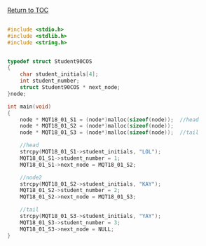 <a href="https://github.com/CyberTrainingUSAF/05-C-Programming/blob/master/00-Table-of-Contents.md" rel="Return to TOC"> Return to TOC </a>

```c
    
#include <stdio.h>
#include <stdlib.h>
#include <string.h>


typedef struct Student90COS
{
    char student_initials[4];
    int student_number;
    struct Student90COS * next_node;
}node;

int main(void)
{
    node * MQT18_01_S1 = (node*)malloc(sizeof(node));  //head
    node * MQT18_01_S2 = (node*)malloc(sizeof(node));
    node * MQT18_01_S3 = (node*)malloc(sizeof(node));  //tail

    //head
    strcpy(MQT18_01_S1->student_initials, "LOL");
    MQT18_01_S1->student_number = 1;
    MQT18_01_S1->next_node = MQT18_01_S2;

    //node2
    strcpy(MQT18_01_S2->student_initials, "KAY");
    MQT18_01_S2->student_number = 2;
    MQT18_01_S2->next_node = MQT18_01_S3;

    //tail
    strcpy(MQT18_01_S3->student_initials, "YAY");
    MQT18_01_S3->student_number = 3;
    MQT18_01_S3->next_node = NULL;
}
